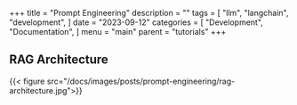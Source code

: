 +++
title = "Prompt Engineering"
description = ""
tags = [
    "llm",
    "langchain",
    "development",
]
date = "2023-09-12"
categories = [
    "Development",
    "Documentation",
]
menu = "main"
parent = "tutorials"
+++

## RAG Architecture

{{< figure src="/docs/images/posts/prompt-engineering/rag-architecture.jpg">}}